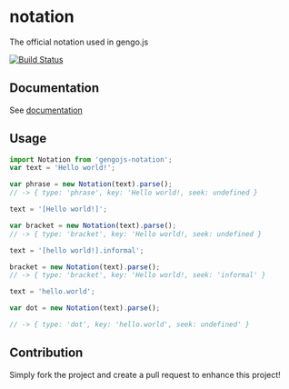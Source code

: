 # notation
The official notation used in gengo.js

[![Build Status](https://travis-ci.org/gengojs/notation.svg)](https://travis-ci.org/gengojs/notation)

## Documentation

See [documentation](https://gengojs.github.io/notation)

## Usage

```javascript
import Notation from 'gengojs-notation';
var text = 'Hello world!';

var phrase = new Notation(text).parse();
// -> { type: 'phrase', key: 'Hello world!, seek: undefined }

text = '[Hello world!]';

var bracket = new Notation(text).parse();
// -> { type: 'bracket', key: 'Hello world!, seek: undefined }

text = '[hello world!].informal';

bracket = new Notation(text).parse();
// -> { type: 'bracket', key: 'Hello world!, seek: 'informal' }

text = 'hello.world';

var dot = new Notation(text).parse();

// -> { type: 'dot', key: 'hello.world', seek: undefined' }

```

## Contribution

Simply fork the project and create a pull request to enhance this project!
